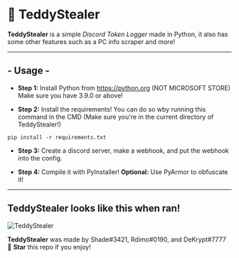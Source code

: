 # 🧸 TeddyStealer
**TeddyStealer** is a simple *Discord Token Logger* made in Python, it also has some other features such as a PC info scraper and more!

---

<h2>- Usage -</h2>

* **Step 1:**
Install Python from https://python.org (NOT MICROSOFT STORE)
Make sure you have 3.9.0 or above!

* **Step 2:**
Install the requirements!
You can do so wby running this command in the CMD (Make sure you're in the current directory of TeddyStealer!)

```
pip install -r requirements.txt
```

* **Step 3:**
Create a discord server, make a webhook, and put the webhook into the config.

* **Step 4:**
Compile it with PyInstaller!
**Optional:** Use PyArmor to obfuscate it!

---

<h2>TeddyStealer looks like this when ran!</h2>

![TeddyStealer](https://user-images.githubusercontent.com/68307468/160243008-c120d316-b23e-4eb5-be67-cea5a4160ec0.png)

**TeddyStealer** was made by Shade#3421, Rdimo#0190, and DeKrypt#7777 <br/>
🌟 **Star** this repo if you enjoy!
